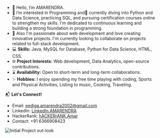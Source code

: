 - 👋 Hello, I’m AMARENDRA.
- 👀 I’m interested in Programming and🌱 currently diving into Python and Data Science, practicing SQL, and pursuing certification courses online to strengthen my skills. I'm dedicated to 
     continuous learning and building a strong foundation in programming. 
- 🚀 Also I'm passionate about web development and love creating innovative projects. I'm currently looking to collaborate on projects related to full-stack development.
- 💻 **Skills:** Java, MySQL for Database, Python for Data Science, HTML, CSS.
- 🌐 **Project Interests:** Web development, Data Analytics, open-source contributions.
- ⌛ **Availability:** Open to short-term and long-term collaborations.
- ✨ **Hobbies:** I enjoy spending my free time playing with coding, Sports and Physical Activities, Listing to music, Cooking, Traveling.

📬 **Let's Connect!**
- Email: eediga.amarendra2002@gmail.com
- LinkedIn: [LinkedIn.AMARENDRA](https://www.linkedin.com/in/eediga-amarendra-03b88324b/)
- HackerRank: [hACKERrANK.Amar](https://www.hackerrank.com/dashboard)
- Contact: +91 6366908423

<div style="width:300px;height:200px; background:blacck;">
     <div>
               <img src="" alt="Initial Project out-look">
     </div>     
</div>
      
<!---
AMARENDRA-EEDIGA/AMARENDRA-EEDIGA is a ✨ special ✨ repository because its `README.md` (this file) appears on your GitHub profile.
You can click the Preview link to take a look at your changes.
--->
